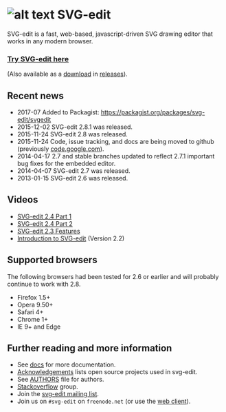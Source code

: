 ![alt text](https://svg-edit.github.io/svgedit/images/logo48x48.svg "svg-edit logo of a pencil") SVG-edit 
===
SVG-edit is a fast, web-based, javascript-driven SVG drawing editor that works in any modern browser.

### [Try SVG-edit here](https://svg-edit.github.io/svgedit/releases/svg-edit-2.8.1/svg-editor.html)

(Also available as a [download](https://github.com/SVG-Edit/svgedit/releases/download/svg-edit-2.8.1/svg-edit-2.8.1.zip) in [releases](https://github.com/SVG-Edit/svgedit/releases)).

## Recent news
  * 2017-07 Added to Packagist: https://packagist.org/packages/svg-edit/svgedit
  * 2015-12-02 SVG-edit 2.8.1 was released.
  * 2015-11-24 SVG-edit 2.8 was released.
  * 2015-11-24 Code, issue tracking, and docs are being moved to github (previously [code.google.com](https://code.google.com/p/svg-edit)).
  * 2014-04-17 2.7 and stable branches updated to reflect 2.7.1 important bug fixes for the embedded editor.
  * 2014-04-07 SVG-edit 2.7 was released.
  * 2013-01-15 SVG-edit 2.6 was released.

## Videos

  * [SVG-edit 2.4 Part 1](http://www.youtube.com/watch?v=zpC7b1ZJvvM)
  * [SVG-edit 2.4 Part 2](http://www.youtube.com/watch?v=mDzZEoGUDe8)
  * [SVG-edit 2.3 Features](http://www.youtube.com/watch?v=RVIcIy5fXOc)
  * [Introduction to SVG-edit](http://www.youtube.com/watch?v=ZJKmEI06YiY) (Version 2.2)

## Supported browsers

The following browsers had been tested for 2.6 or earlier and will probably continue to work with 2.8.
  * Firefox 1.5+
  * Opera 9.50+
  * Safari 4+
  * Chrome 1+
  * IE 9+ and Edge

## Further reading and more information

 * See [docs](docs/) for more documentation.
 * [Acknowledgements](docs/Acknowledgements.md) lists open source projects used in svg-edit.
 * See [AUTHORS](AUTHORS) file for authors.
 * [Stackoverflow](http://stackoverflow.com/tags/svg-edit) group.
 * Join the [svg-edit mailing list](https://groups.google.com/forum/#!forum/svg-edit).
 * Join us on `#svg-edit` on `freenode.net` (or use the [web client](http://webchat.freenode.net/?channels=svg-edit)).
